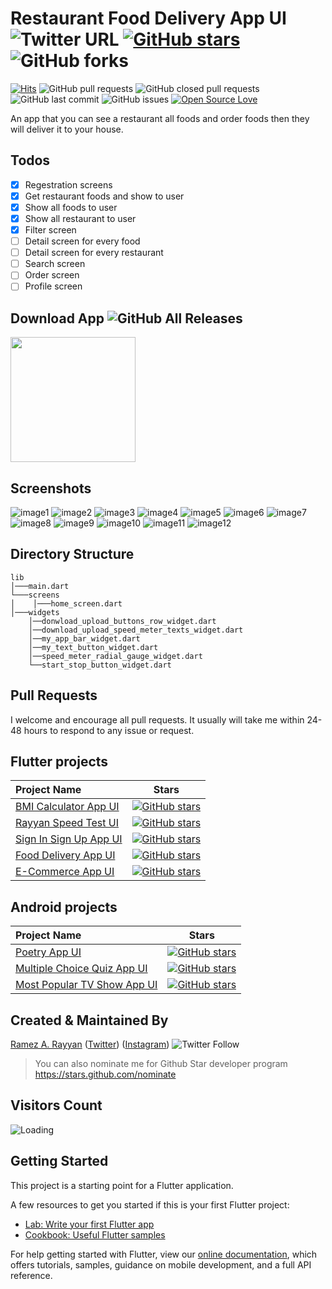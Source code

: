 # Restaurant Food Delivery App UI ![Twitter URL](https://img.shields.io/twitter/url?style=social&url=https%3A%2F%2Ftwitter.com%2Framez_rayyan64) [![GitHub stars](https://img.shields.io/github/stars/RamezRayyan64/Restaurant-Food-Delivery-App-UI?style=social)](https://github.com/login?return_to=%2FRamezRayyan64%Restaurant-Food-Delivery-App-UI) ![GitHub forks](https://img.shields.io/github/forks/RamezRayyan64/Restaurant-Food-Delivery-App-UI?style=social) 
[![Hits](https://hits.seeyoufarm.com/api/count/incr/badge.svg?url=https%3A%2F%2Fgithub.com%2FRamezRayyan64%2FRestaurant-Food-Delivery-App-UI&count_bg=%2379C83D&title_bg=%23555555&icon=&icon_color=%23E7E7E7&title=hits&edge_flat=false)](https://hits.seeyoufarm.com) ![GitHub pull requests](https://img.shields.io/github/issues-pr/RamezRayyan64/Restaurant-Food-Delivery-App-UI) ![GitHub closed pull requests](https://img.shields.io/github/issues-pr-closed/RamezRayyan64/Restaurant-Food-Delivery-App-UI) ![GitHub last commit](https://img.shields.io/github/last-commit/RamezRayyan64/Restaurant-Food-Delivery-App-UI)  ![GitHub issues](https://img.shields.io/github/issues-raw/RamezRayyan64/Restaurant-Food-Delivery-App-UI) [![Open Source Love](https://badges.frapsoft.com/os/v2/open-source.svg?v=103)](https://github.com/RamezRayyan64/Restaurant-Food-Delivery-App-UI) 

An app that you can see a restaurant all foods and order foods then they will deliver it to your house.

 ## Todos
- [x] Regestration screens
- [x] Get restaurant foods and show to user
- [x] Show all foods to user
- [x] Show all restaurant to user
- [x] Filter screen
- [ ] Detail screen for every food
- [ ] Detail screen for every restaurant
- [ ] Search screen
- [ ] Order screen
- [ ] Profile screen

## Download App ![GitHub All Releases](https://img.shields.io/github/downloads/RamezRayyan64/Restaurant-Food-Delivery-App-UI/total?color=green)

<a href="https://github.com/RamezRayyan64/Restaurant-Food-Delivery-App-UI/releases/download/v1.0.0/app-release.apk"><img src="https://playerzon.com/asset/download.png" width="200"></img></a>

## Screenshots

![image1](https://user-images.githubusercontent.com/107287484/190705085-c6de3690-24e4-4852-b9c1-b86eaab02ce6.png)
![image2](https://user-images.githubusercontent.com/107287484/190705089-e9032593-909e-4298-8095-da63a18f0b62.png)
![image3](https://user-images.githubusercontent.com/107287484/190705092-60f75c8f-7026-414f-8d52-b3287d648ff9.png)
![image4](https://user-images.githubusercontent.com/107287484/190705094-b3a0fd4f-05bd-4135-abdd-2788636f298e.png)
![image5](https://user-images.githubusercontent.com/107287484/190705096-e95fc981-e040-4cc9-aa03-73f71846da3a.png)
![image6](https://user-images.githubusercontent.com/107287484/190705098-55ac765f-1a07-459a-9817-9e3490d280fe.png)
![image7](https://user-images.githubusercontent.com/107287484/190705104-d991e63e-69ff-4294-b1a0-617663d4a6ef.png)
![image8](https://user-images.githubusercontent.com/107287484/190705109-9486bfbe-9637-4a73-8c3f-d11905b927d8.png)
![image9](https://user-images.githubusercontent.com/107287484/190705072-7473854d-ab53-48d9-9d09-224cd75b2fb9.png)
![image10](https://user-images.githubusercontent.com/107287484/190705075-15c9877b-4d1e-4b7a-acc7-738a287774f2.png)
![image11](https://user-images.githubusercontent.com/107287484/190705077-f4b8a25c-a376-49a3-b1c7-3bf88dbb2168.png)
![image12](https://user-images.githubusercontent.com/107287484/190705081-1a9163a6-ebb2-4f10-938e-f873199ef766.png)

## Directory Structure
```
lib
│───main.dart    
└───screens
│    │───home_screen.dart
│───widgets
    │──donwload_upload_buttons_row_widget.dart
    │──download_upload_speed_meter_texts_widget.dart
    │──my_app_bar_widget.dart
    │──my_text_button_widget.dart
    │──speed_meter_radial_gauge_widget.dart
    └──start_stop_button_widget.dart
```

## Pull Requests

I welcome and encourage all pull requests. It usually will take me within 24-48 hours to respond to any issue or request.

## Flutter projects

 Project Name        |Stars        
:-------------------------|-------------------------
|[BMI Calculator App UI](https://github.com/RamezRayyan64/BMI-Calculator-App-UI)| [![GitHub stars](https://img.shields.io/github/stars/RamezRayyan64/BMI-Calculator-App-UI?style=social)](https://github.com/login?return_to=%2FRamezRayyan64%2FBMI-Calculator-App-UI)
|[Rayyan Speed Test UI](https://github.com/RamezRayyan64/Rayyan-Speed-Test-UI) |[![GitHub stars](https://img.shields.io/github/stars/RamezRayyan64/Rayyan-Speed-Test-UI?style=social)](https://github.com/login?return_to=%2FRamezRayyan64%2FRayyan-Speed-Test-UI)
|[Sign In Sign Up App UI](https://github.com/RamezRayyan64/Sign-In-Sign-Up-App-UI) |[![GitHub stars](https://img.shields.io/github/stars/RamezRayyan64/Sign-In-Sign-Up-App-UI?style=social)](https://github.com/login?return_to=%2FRamezRayyan64%2FSign-In-Sign-Up-App-UI)
|[Food Delivery App UI](https://github.com/RamezRayyan64/Food-Delivery-App-UI)|[![GitHub stars](https://img.shields.io/github/stars/RamezRayyan64/Food-Delivery-App-UI?style=social)](https://github.com/login?return_to=%2FRamezRayyan64%2FFood-Delivery-App-UI)
|[E-Commerce App UI](https://github.com/RamezRayyan64/E-Commerce-App-UI)|[![GitHub stars](https://img.shields.io/github/stars/RamezRayyan64/E-Commerce-App-UI?style=social)](https://github.com/login?return_to=%2FRamezRayyan64%2FE-Commerce-App-UI)

## Android projects

 Project Name        |Stars        
:-------------------------|-------------------------
|[Poetry App UI](https://github.com/RamezRayyan64/Poetry-App-UI)| [![GitHub stars](https://img.shields.io/github/stars/RamezRayyan64/Poetry-App-UI?style=social)](https://github.com/login?return_to=%2FRamezRayyan64%2FPoetry-App-UI)
|[Multiple Choice Quiz App UI](https://github.com/RamezRayyan64/Multiple-Choice-Quiz-App-UI) |[![GitHub stars](https://img.shields.io/github/stars/RamezRayyan64/Multiple-Choice-Quiz-App-UI?style=social)](https://github.com/login?return_to=%2FRamezRayyan64%2FMultiple-Choice-Quiz-App-UI)
|[Most Popular TV Show App UI](https://github.com/RamezRayyan64/Most-Popular-TV-Show-App-UI) |[![GitHub stars](https://img.shields.io/github/stars/RamezRayyan64/Most-Popular-TV-Show-App-UI?style=social)](https://github.com/login?return_to=%2FRamezRayyan64%2FMost-Popular-TV-Show-App-UI)

## Created & Maintained By

[Ramez A. Rayyan](https://github.com/RamezRayyan64) ([Twitter](https://www.twitter.com/ramez_rayyan64)) ([Instagram](https://www.instagram.com/ramez_rayyan64))
![Twitter Follow](https://img.shields.io/twitter/follow/ramez_rayyan64?style=social) 

> You can also nominate me for Github Star developer program https://stars.github.com/nominate

## Visitors Count

<img align="left" src = "https://profile-counter.glitch.me/Restaurant-Food-Delivery-App-UI/count.svg" alt ="Loading"><br>

## Getting Started

This project is a starting point for a Flutter application.

A few resources to get you started if this is your first Flutter project:

- [Lab: Write your first Flutter app](https://flutter.dev/docs/get-started/codelab)
- [Cookbook: Useful Flutter samples](https://flutter.dev/docs/cookbook)

For help getting started with Flutter, view our
[online documentation](https://flutter.dev/docs), which offers tutorials,
samples, guidance on mobile development, and a full API reference.

